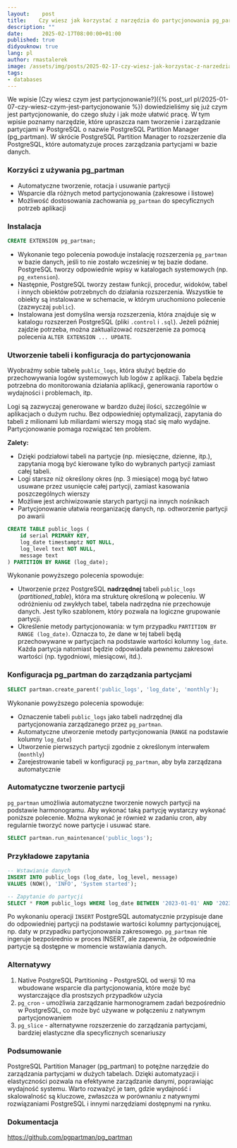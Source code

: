 ```yaml
---
layout:    post
title:    Czy wiesz jak korzystać z narzędzia do partycjonowania pg_partman?
description: ""
date:      2025-02-17T08:00:00+01:00
published: true
didyouknow: true
lang: pl
author: rmastalerek
image: /assets/img/posts/2025-02-17-czy-wiesz-jak-korzystac-z-narzedzia-do-partycjonowania-pg-partman/thumbnail.webp
tags:
- databases
---
```


We wpisie [Czy wiesz czym jest partycjonowanie?]({% post_url pl/2025-01-07-czy-wiesz-czym-jest-partycjonowanie %}) dowiedzieliśmy się już czym jest partycjonowanie, do czego służy i jak może ułatwić pracę. W tym wpisie poznamy narzędzie, które upraszcza nam tworzenie i zarządzanie partycjami w PostgreSQL o nazwie PostgreSQL Partition Manager (pg_partman). W skrócie PostgreSQL Partition Manager to rozszerzenie dla PostgreSQL, które automatyzuje proces zarządzania partycjami w bazie danych.

### Korzyści z używania pg_partman
- Automatyczne tworzenie, rotacja i usuwanie partycji
- Wsparcie dla różnych metod partycjonowania (zakresowe i listowe)
- Możliwość dostosowania zachowania `pg_partman` do specyficznych potrzeb aplikacji

### Instalacja
```sql
CREATE EXTENSION pg_partman;
```
- Wykonanie tego polecenia powoduje instalację rozszerzenia `pg_partman` w bazie danych, jeśli to nie zostało wcześniej w tej bazie dodane.
PostgreSQL tworzy odpowiednie wpisy w katalogach systemowych (np. `pg_extension`). 
- Następnie, PostgreSQL tworzy zestaw funkcji, procedur, widoków, tabel i innych obiektów potrzebnych do działania rozszerzenia. Wszystkie te obiekty są instalowane w schemacie, w którym uruchomiono polecenie (zazwyczaj `public`).
- Instalowana jest domyślna wersja rozszerzenia, która znajduje się w katalogu rozszerzeń PostgreSQL (pliki `.control` i `.sql`). Jeżeli później zajdzie potrzeba, można zaktualizować rozszerzenie za pomocą polecenia `ALTER EXTENSION ... UPDATE`.

### Utworzenie tabeli i konfiguracja do partycjonowania
Wyobraźmy sobie tabelę `public_logs`, która służyć będzie do przechowywania logów systemowych lub logów z aplikacji. Tabela będzie potrzebna do monitorowania działania aplikacji, generowania raportów o wydajności i problemach, itp.

Logi są zazwyczaj generowane w bardzo dużej ilości, szczególnie w aplikacjach o dużym ruchu. Bez odpowiedniej optymalizacji, zapytania do tabeli z milionami lub miliardami wierszy mogą stać się mało wydajne. Partycjonowanie pomaga rozwiązać ten problem.

**Zalety:**
- Dzięki podziałowi tabeli na partycje (np. miesięczne, dzienne, itp.), zapytania mogą być kierowane tylko do wybranych partycji zamiast całej tabeli.
- Logi starsze niż określony okres (np. 3 miesiące) mogą być łatwo usuwane przez usunięcie całej partycji, zamiast kasowania poszczególnych wierszy
- Możliwe jest archiwizowanie starych partycji na innych nośnikach
- Partycjonowanie ułatwia reorganizację danych, np. odtworzenie partycji po awarii

```sql
CREATE TABLE public_logs (
    id serial PRIMARY KEY,
    log_date timestamptz NOT NULL,
    log_level text NOT NULL,
    message text
) PARTITION BY RANGE (log_date);
```

Wykonanie powyższego polecenia spowoduje: 
- Utworzenie przez PostgreSQL **nadrzędnej** tabeli `public_logs` (_partitioned_table_), która ma strukturę określoną w poleceniu. W odróżnieniu od zwykłych tabel, tabela nadrzędna nie przechowuje danych. Jest tylko szablonem, który pozwala na logiczne grupowanie partycji.
- Określenie metody partycjonowania: w tym przypadku `PARTITION BY RANGE (log_date)`. Oznacza to, że dane w tej tabeli będą przechowywane w partycjach na podstawie wartości kolumny `log_date`. Każda partycja natomiast będzie odpowiadała pewnemu zakresowi wartości (np. tygodniowi, miesiącowi, itd.).

### Konfiguracja pg_partman do zarządzania partycjami 
```sql
SELECT partman.create_parent('public_logs', 'log_date', 'monthly');
```
Wykonanie powyższego polecenia spowoduje:
- Oznaczenie tabeli `public_logs` jako tabeli nadrzędnej dla partycjonowania zarządzanego przez `pg_partman`.
- Automatyczne utworzenie metody partycjonowania (`RANGE` na podstawie kolumny `log_date`)
- Utworzenie pierwszych partycji zgodnie z określonym interwałem (`monthly`)
- Zarejestrowanie tabeli w konfiguracji `pg_partman`, aby była zarządzana automatycznie 

### Automatyczne tworzenie partycji
`pg_partman` umożliwia automatyczne tworzenie nowych partycji na podstawie harmonogramu. Aby wykonać taką partycję wystarczy wykonać poniższe polecenie. Można wykonać je również w zadaniu cron, aby regularnie tworzyć nowe partycje i usuwać stare.
```sql
SELECT partman.run_maintenance('public_logs');
```

### Przykładowe zapytania
```sql
-- Wstawianie danych
INSERT INTO public_logs (log_date, log_level, message) 
VALUES (NOW(), 'INFO', 'System started');

-- Zapytanie do partycji
SELECT * FROM public_logs WHERE log_date BETWEEN '2023-01-01' AND '2023-01-31';
```

Po wykonaniu operacji `INSERT` PostgreSQL automatycznie przypisuje dane do odpowiedniej partycji na podstawie wartości kolumny partycjonującej, np. daty w przypadku partycjonowania zakresowego. `pg_partman` nie ingeruje bezpośrednio w proces INSERT, ale zapewnia, że odpowiednie partycje są dostępne w momencie wstawiania danych.

### Alternatywy
1. Native PostgreSQL Partitioning - PostgreSQL od wersji 10 ma wbudowane wsparcie dla partycjonowania, które może być wystarczające dla prostszych przypadków użycia
2. `pg_cron` - umożliwia zarządzanie harmonogramem zadań bezpośrednio w PostgreSQL, co może być używane w połączeniu z natywnym partycjonowaniem
3. `pg_slice` - alternatywne rozszerzenie do zarządzania partycjami, bardziej elastyczne dla specyficznych scenariuszy

### Podsumowanie
PostgreSQL Partition Manager (pg_partman) to potężne narzędzie do zarządzania partycjami w dużych tabelach. Dzięki automatyzacji i elastyczności pozwala na efektywne zarządzanie danymi, poprawiając wydajność systemu. Warto rozważyć je tam, gdzie wydajność i skalowalność są kluczowe, zwłaszcza w porównaniu z natywnymi rozwiązaniami PostgreSQL i innymi narzędziami dostępnymi na rynku.

### Dokumentacja
https://github.com/pgpartman/pg_partman